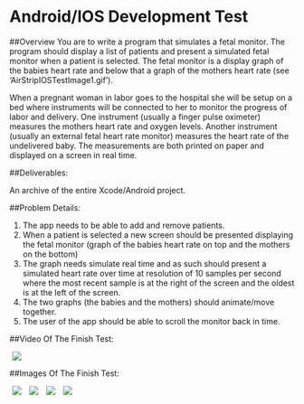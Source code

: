 Android/IOS Development Test
=========================

##Overview
You are to write a program that simulates a fetal monitor. The program should display a list of patients and present a simulated fetal monitor when a patient is selected. The fetal monitor is a display graph of the babies heart rate and below that a graph of the mothers heart rate (see ‘AirStripIOSTestImage1.gif’).

When a pregnant woman in labor goes to the hospital she will be setup on a bed where instruments will be connected to her to monitor the progress of labor and delivery. One instrument (usually a finger pulse oximeter) measures the mothers heart rate and oxygen levels. Another instrument (usually an external fetal heart rate monitor) measures the heart rate of the undelivered baby. The measurements are both printed on paper and displayed on a screen in real time.

##Deliverables:

An archive of the entire Xcode/Android project.

##Problem Details:
1. The app needs to be able to add and remove patients.
2. When a patient is selected a new screen should be presented displaying the fetal monitor (graph of the babies heart rate on top and the mothers on the bottom) 
3. The graph needs simulate real time and as such should present a simulated heart rate over time at resolution of 10 samples per second where the most recent sample is at the right of the screen and the oldest is at the left of the screen.
4. The two graphs (the babies and the mothers) should animate/move together.
5. The user of the app should be able to scroll the monitor back in time.


##Video Of The Finish Test:

<a href="https://www.youtube.com/watch?v=SDax1PBnZZY"><img src="http://migueledgarcia.com/wordpress/wp-content/gallery/technical-test/fetal_monitor_video_teaser.jpg" hspace="5"></a>

##Images Of The Finish Test:

<img src="http://migueledgarcia.com/wordpress/wp-content/uploads/2014/07/Screenshot_2014-07-14-19-24-17.png" hspace="5">
<img src="http://migueledgarcia.com/wordpress/wp-content/uploads/2014/07/Screenshot_2014-07-14-19-25-12.png" hspace="5">
<img src="http://migueledgarcia.com/wordpress/wp-content/uploads/2014/07/Screenshot_2014-07-14-19-25-52.png" hspace="5">
<img src="http://migueledgarcia.com/wordpress/wp-content/uploads/2014/07/Screenshot_2014-07-14-19-26-11.png" hspace="5">

